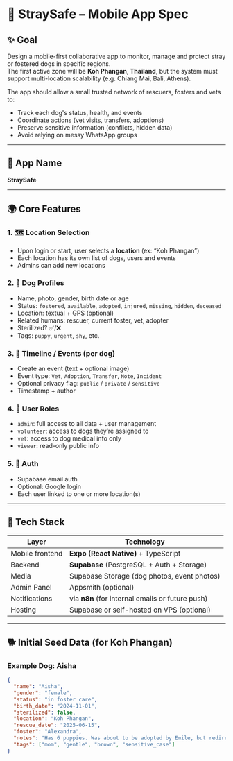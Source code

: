 # 🐾 StraySafe – Mobile App Spec

## ✨ Goal
Design a mobile-first collaborative app to monitor, manage and protect stray or fostered dogs in specific regions.  
The first active zone will be **Koh Phangan, Thailand**, but the system must support multi-location scalability (e.g. Chiang Mai, Bali, Athens).

The app should allow a small trusted network of rescuers, fosters and vets to:
- Track each dog's status, health, and events
- Coordinate actions (vet visits, transfers, adoptions)
- Preserve sensitive information (conflicts, hidden data)
- Avoid relying on messy WhatsApp groups

---

## 📱 App Name
**StraySafe**

---

## 🌍 Core Features

### 1. 🗺 Location Selection
- Upon login or start, user selects a **location** (ex: “Koh Phangan”)
- Each location has its own list of dogs, users and events
- Admins can add new locations

### 2. 🐶 Dog Profiles
- Name, photo, gender, birth date or age
- Status: `fostered`, `available`, `adopted`, `injured`, `missing`, `hidden`, `deceased`
- Location: textual + GPS (optional)
- Related humans: rescuer, current foster, vet, adopter
- Sterilized? ✅/❌  
- Tags: `puppy`, `urgent`, `shy`, etc.

### 3. 📓 Timeline / Events (per dog)
- Create an event (text + optional image)
- Event type: `Vet`, `Adoption`, `Transfer`, `Note`, `Incident`
- Optional privacy flag: `public` / `private` / `sensitive`
- Timestamp + author

### 4. 👥 User Roles
- `admin`: full access to all data + user management
- `volunteer`: access to dogs they’re assigned to
- `vet`: access to dog medical info only
- `viewer`: read-only public info

### 5. 🔐 Auth
- Supabase email auth
- Optional: Google login
- Each user linked to one or more location(s)

---

## 🔧 Tech Stack

| Layer | Technology |
|-------|------------|
| Mobile frontend | **Expo (React Native)** + TypeScript |
| Backend | **Supabase** (PostgreSQL + Auth + Storage) |
| Media | Supabase Storage (dog photos, event photos) |
| Admin Panel | Appsmith (optional) |
| Notifications | via **n8n** (for internal emails or future push) |
| Hosting | Supabase or self-hosted on VPS (optional) |

---

## 🐕 Initial Seed Data (for Koh Phangan)

### Example Dog: Aisha
```json
{
  "name": "Aisha",
  "gender": "female",
  "status": "in foster care",
  "birth_date": "2024-11-01",
  "sterilized": false,
  "location": "Koh Phangan",
  "rescue_date": "2025-06-15",
  "foster": "Alexandra",
  "notes": "Has 6 puppies. Was about to be adopted by Emile, but redirected due to mental health concerns.",
  "tags": ["mom", "gentle", "brown", "sensitive_case"]
}